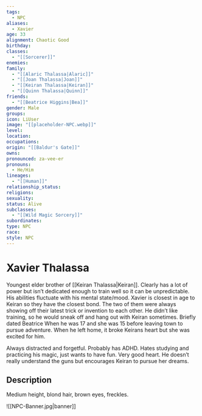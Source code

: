 ```yaml
---
tags:
  - NPC
aliases:
  - Xavier
age: 33
alignment: Chaotic Good
birthday: 
classes:
  - "[[Sorcerer]]"
enemies: 
family:
  - "[[Alaric Thalassa|Alaric]]"
  - "[[Joan Thalassa|Joan]]"
  - "[[Keiran Thalassa|Keiran]]"
  - "[[Quinn Thalassa|Quinn]]"
friends:
  - "[[Beatrice Higgins|Bea]]"
gender: Male
groups: 
icon: LiUser
image: "[[placeholder-NPC.webp]]"
level: 
location: 
occupations: 
origin: "[[Baldur's Gate]]"
owns: 
pronounced: za-vee-er
pronouns:
  - He/Him
lineages:
  - "[[Human]]"
relationship_status: 
religions: 
sexuality: 
status: Alive
subclasses:
  - "[[Wild Magic Sorcery]]"
subordinates: 
type: NPC
race: 
style: NPC
---
```


# Xavier Thalassa

Youngest elder brother of [[Keiran Thalassa|Keiran]]. Clearly has a lot of power but isn’t dedicated enough to train well so it can be unpredictable. His abilities fluctuate with his mental state/mood. Xavier is closest in age to Keiran so they have the closest bond. The two of them were always showing off their latest trick or invention to each other. He didn’t like training, so he would sneak off and hang out with Keiran sometimes. Briefly dated Beatrice When he was 17 and she was 15 before leaving town to pursue adventure. When he left home, it broke Keirans heart but she was excited for him.

Always distracted and forgetful. Probably has ADHD. Hates studying and practicing his magic, just wants to have fun. Very good heart. He doesn’t really understand the guns but encourages Keiran to pursue her dreams.

## Description

Medium height, blond hair, brown eyes, freckles.

![[NPC-Banner.jpg|banner]]
